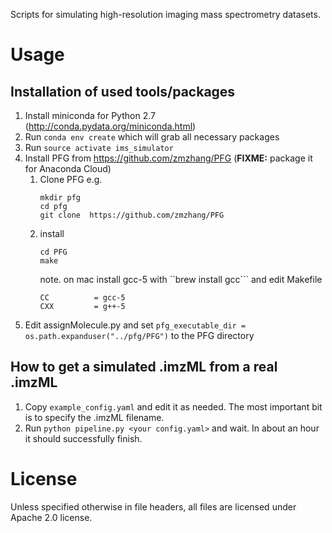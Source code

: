 Scripts for simulating high-resolution imaging mass spectrometry datasets.

# Usage

## Installation of used tools/packages

1. Install miniconda for Python 2.7 (http://conda.pydata.org/miniconda.html)
2. Run `conda env create` which will grab all necessary packages
3. Run `source activate ims_simulator`
4. Install PFG from https://github.com/zmzhang/PFG (**FIXME:** package it for Anaconda Cloud)
   1.  Clone PFG e.g. 
        ```
        mkdir pfg
        cd pfg
        git clone  https://github.com/zmzhang/PFG
        ```
   2. install
      ``` 
      cd PFG
      make
      ```
      note. on mac install gcc-5 with ``brew install gcc``` and edit Makefile 
      ```
      CC          = gcc-5
      CXX         = g++-5
      ```
5. Edit assignMolecule.py and set ```pfg_executable_dir = os.path.expanduser("../pfg/PFG")``` to the PFG directory

## How to get a simulated .imzML from a real .imzML

1. Copy `example_config.yaml` and edit it as needed. The most important bit is to specify the .imzML filename.
2. Run `python pipeline.py <your config.yaml>` and wait. In about an hour it should successfully finish.

# License

Unless specified otherwise in file headers, all files are licensed under Apache 2.0 license.

